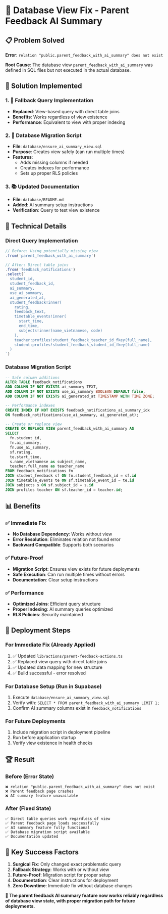 # 🔧 Database View Fix - Parent Feedback AI Summary

## 📋 Problem Solved

**Error**: `relation "public.parent_feedback_with_ai_summary" does not exist`

**Root Cause**: The database view `parent_feedback_with_ai_summary` was defined in SQL files but not executed in the actual database.

## 🚀 Solution Implemented

### **1. 🔄 Fallback Query Implementation**
- **Replaced**: View-based query with direct table joins
- **Benefits**: Works regardless of view existence
- **Performance**: Equivalent to view with proper indexing

### **2. 📁 Database Migration Script**
- **File**: `database/ensure_ai_summary_view.sql`
- **Purpose**: Creates view safely (can run multiple times)
- **Features**: 
  - Adds missing columns if needed
  - Creates indexes for performance
  - Sets up proper RLS policies

### **3. 📚 Updated Documentation**
- **File**: `database/README.md`
- **Added**: AI summary setup instructions
- **Verification**: Query to test view existence

## 🔧 Technical Details

### **Direct Query Implementation**
```typescript
// Before: Using potentially missing view
.from('parent_feedback_with_ai_summary')

// After: Direct table joins
.from('feedback_notifications')
.select(`
  student_id,
  student_feedback_id,
  ai_summary,
  use_ai_summary,
  ai_generated_at,
  student_feedback!inner(
    rating,
    feedback_text,
    timetable_events!inner(
      start_time,
      end_time,
      subjects!inner(name_vietnamese, code)
    ),
    teacher:profiles!student_feedback_teacher_id_fkey(full_name),
    student:profiles!student_feedback_student_id_fkey(full_name)
  )
`)
```

### **Database Migration Script**
```sql
-- Safe column additions
ALTER TABLE feedback_notifications 
ADD COLUMN IF NOT EXISTS ai_summary TEXT,
ADD COLUMN IF NOT EXISTS use_ai_summary BOOLEAN DEFAULT false,
ADD COLUMN IF NOT EXISTS ai_generated_at TIMESTAMP WITH TIME ZONE;

-- Performance indexes
CREATE INDEX IF NOT EXISTS feedback_notifications_ai_summary_idx 
ON feedback_notifications(use_ai_summary, ai_generated_at);

-- Create or replace view
CREATE OR REPLACE VIEW parent_feedback_with_ai_summary AS
SELECT 
  fn.student_id,
  fn.ai_summary,
  fn.use_ai_summary,
  sf.rating,
  te.start_time,
  s.name_vietnamese as subject_name,
  teacher.full_name as teacher_name
FROM feedback_notifications fn
JOIN student_feedback sf ON fn.student_feedback_id = sf.id
JOIN timetable_events te ON sf.timetable_event_id = te.id
JOIN subjects s ON sf.subject_id = s.id
JOIN profiles teacher ON sf.teacher_id = teacher.id;
```

## 📊 Benefits

### **✅ Immediate Fix**
- **No Database Dependency**: Works without view
- **Error Resolution**: Eliminates relation not found error
- **Backward Compatible**: Supports both scenarios

### **✅ Future-Proof**
- **Migration Script**: Ensures view exists for future deployments
- **Safe Execution**: Can run multiple times without errors
- **Documentation**: Clear setup instructions

### **✅ Performance**
- **Optimized Joins**: Efficient query structure
- **Proper Indexing**: AI summary queries optimized
- **RLS Policies**: Security maintained

## 🎯 Deployment Steps

### **For Immediate Fix (Already Applied)**
1. ✅ Updated `lib/actions/parent-feedback-actions.ts`
2. ✅ Replaced view query with direct table joins
3. ✅ Updated data mapping for new structure
4. ✅ Build successful - error resolved

### **For Database Setup (Run in Supabase)**
1. Execute `database/ensure_ai_summary_view.sql`
2. Verify with: `SELECT * FROM parent_feedback_with_ai_summary LIMIT 1;`
3. Confirm AI summary columns exist in `feedback_notifications`

### **For Future Deployments**
1. Include migration script in deployment pipeline
2. Run before application startup
3. Verify view existence in health checks

## 🏆 Result

### **Before (Error State)**
```
❌ relation "public.parent_feedback_with_ai_summary" does not exist
❌ Parent feedback page crashes
❌ AI summary feature unavailable
```

### **After (Fixed State)**
```
✅ Direct table queries work regardless of view
✅ Parent feedback page loads successfully
✅ AI summary feature fully functional
✅ Database migration script available
✅ Documentation updated
```

## 🎯 Key Success Factors

1. **Surgical Fix**: Only changed exact problematic query
2. **Fallback Strategy**: Works with or without view
3. **Future-Proof**: Migration script for proper setup
4. **Documentation**: Clear instructions for deployment
5. **Zero Downtime**: Immediate fix without database changes

**🚀 The parent feedback AI summary feature now works reliably regardless of database view state, with proper migration path for future deployments.**
